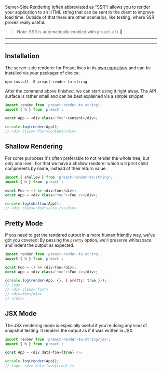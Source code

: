 Server-Side Rendering (often abbreviated as "SSR") allows you to render your application to an HTML string that can be sent to the client to improve load time. Outside of that there are other scenarios, like testing, where SSR proves really useful.


> Note: SSR is automatically enabled with `preact-cli` :tada:
> 
> 



---



---

## Installation

The server-side renderer for Preact lives in its [own repository](https://github.com/preactjs/preact-render-to-string/) and can be installed via your packager of choice:


```javascript
npm install -S preact-render-to-string
```
After the command above finished, we can start using it right away. The API surface is rather small and can be best explained via a simple snippet:


```javascript
import render from 'preact-render-to-string';
import { h } from 'preact';

const App = <div class="foo">content</div>;

console.log(render(App));
// <div class="foo">content</div>
```
## Shallow Rendering

For some purposes it's often preferable to not render the whole tree, but only one level. For that we have a shallow renderer which will print child components by name, instead of their return value.


```javascript
import { shallow } from 'preact-render-to-string';
import { h } from 'preact';

const Foo = () => <div>foo</div>;
const App = <div class="foo"><Foo /></div>;

console.log(shallow(App));
// <div class="foo"><Foo /></div>
```
## Pretty Mode

If you need to get the rendered output in a more human friendly way, we've got you covered! By passing the `pretty` option, we'll preserve whitespace and indent the output as expected.


```javascript
import render from 'preact-render-to-string';
import { h } from 'preact';

const Foo = () => <div>foo</div>;
const App = <div class="foo"><Foo /></div>;

console.log(render(App, {}, { pretty: true }));
// Logs:
// <div class="foo">
// <div>foo</div>
// </div>
```
## JSX Mode

The JSX rendering mode is especially useful if you're doing any kind of snapshot testing. It renders the output as if it was written in JSX.


```javascript
import render from 'preact-render-to-string/jsx';
import { h } from 'preact';

const App = <div data-foo={true} />;

console.log(render(App));
// Logs: <div data-foo={true} />
```



